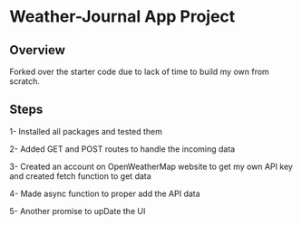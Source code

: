 # Weather-Journal App Project

## Overview
Forked over the starter code due to lack of time to build my own from scratch.

## Steps
1- Installed all packages and tested them

2- Added GET and POST routes to handle the incoming data

3- Created an account on OpenWeatherMap website to get my own API key and created fetch function to get data

4- Made async function to proper add the API data

5- Another promise to upDate the UI

